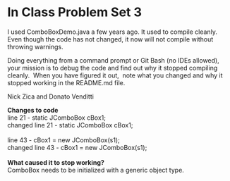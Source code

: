 # In Class Problem Set 3

I used ComboBoxDemo.java a few years ago.  It used to compile cleanly.  Even though the code has not changed, it now  will not compile without throwing warnings.

Doing everything from a command prompt or Git Bash (no IDEs allowed), your mission is to debug the code and find out why it stopped compiling cleanly.  When you have figured it out,  note what you changed and why it stopped working in the README.md file.

Nick Zica and Donato Venditti

**Changes to code** \
line 21 -    static JComboBox cBox1; \
changed line 21 -    static JComboBox <String> cBox1; \
\
line 43 -    cBox1 = new JComboBox<String>(s1);  \
changed line 43 -    cBox1 = new JComboBox<String>(s1); \
\
**What caused it to stop working?**\
ComboBox needs to be initialized with a generic object type.
